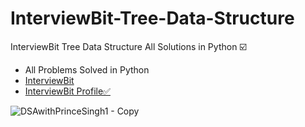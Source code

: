 # InterviewBit-Tree-Data-Structure
InterviewBit Tree Data Structure All Solutions in Python ☑️


<ul>
<li>All Problems Solved in Python</li>
<li><a href="https://www.interviewbit.com/practice/" target="_blank">InterviewBit</a></li>
<li><a href="https://www.interviewbit.com/profile/princesingh2002" target="_blank">InterviewBit Profile✅</a></li>

</ul>

![DSAwithPrinceSingh1 - Copy](https://user-images.githubusercontent.com/71000042/210166312-2a47fdab-e11a-41fd-8e59-e1e19e9dec19.png)
